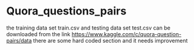 # Quora_questions_pairs
the training data set train.csv and testing data set test.csv can be downloaded from the link
https://www.kaggle.com/c/quora-question-pairs/data
there are some hard coded section and it needs improvement

